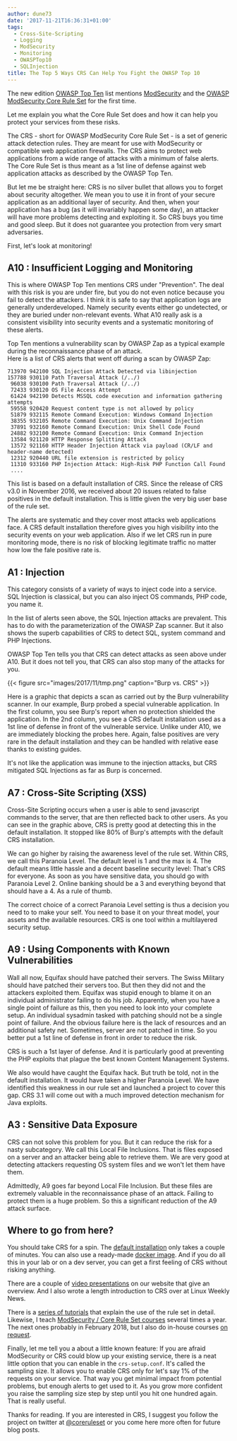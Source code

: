 ```yaml
---
author: dune73
date: '2017-11-21T16:36:31+01:00'
tags:
  - Cross-Site-Scripting
  - Logging
  - ModSecurity
  - Monitoring
  - OWASPTop10
  - SQLInjection
title: The Top 5 Ways CRS Can Help You Fight the OWASP Top 10
---
```



The new edition [OWASP Top Ten](https://github.com/OWASP/Top10/raw/master/2017/OWASP%20Top%2010-2017%20%28en%29.pdf) list mentions [ModSecurity](https://www.modsecurity.org) and the [OWASP ModSecurity Core Rule Set](https://coreruleset.org) for the first time.

Let me explain you what the Core Rule Set does and how it can help you protect your services from these risks.

The CRS - short for OWASP ModSecurity Core Rule Set - is a set of generic attack detection rules. They are meant for use with ModSecurity or compatible web application firewalls. The CRS aims to protect web applications from a wide range of attacks with a minimum of false alerts. The Core Rule Set is thus meant as a 1st line of defense against web application attacks as described by the OWASP Top Ten.

But let me be straight here: CRS is no silver bullet that allows you to forget about security altogether. We mean you to use it in front of your secure application as an additional layer of security. And then, when your application has a bug (as it will invariably happen some day), an attacker will have more problems detecting and exploiting it. So CRS buys you time and good sleep. But it does not guarantee you protection from very smart adversaries.

First, let's look at monitoring!

## A10 : Insufficient Logging and Monitoring

This is where OWASP Top Ten mentions CRS under "Prevention". The deal with this risk is you are under fire, but you do not even notice because you fail to detect the attackers. I think it is safe to say that application logs are generally underdeveloped. Namely security events either go undetected, or they are buried under non-relevant events. What A10 really ask is a consistent visibility into security events and a systematic monitoring of these alerts.

Top Ten mentions a vulnerability scan by OWASP Zap as a typical example during the reconnaissance phase of an attack.  
Here is a list of CRS alerts that went off during a scan by OWASP Zap:

```
713970 942100 SQL Injection Attack Detected via libinjection
157788 930110 Path Traversal Attack (/../)
 96038 930100 Path Traversal Attack (/../)
 72433 930120 OS File Access Attempt
 61424 942190 Detects MSSQL code execution and information gathering attempts
 59558 920420 Request content type is not allowed by policy
 51879 932115 Remote Command Execution: Windows Command Injection
 38355 932105 Remote Command Execution: Unix Command Injection
 37891 932160 Remote Command Execution: Unix Shell Code Found
 24882 932100 Remote Command Execution: Unix Command Injection
 13584 921120 HTTP Response Splitting Attack
 13572 921160 HTTP Header Injection Attack via payload (CR/LF and header-name detected)
 12312 920440 URL file extension is restricted by policy
 11310 933160 PHP Injection Attack: High-Risk PHP Function Call Found
 ....
```

This list is based on a default installation of CRS. Since the release of CRS v3.0 in November 2016, we received about 20 issues related to false positives in the default installation. This is little given the very big user base of the rule set.

The alerts are systematic and they cover most attacks web applications face. A CRS default installation therefore gives you high visibility into the security events on your web application. Also if we let CRS run in pure monitoring mode, there is no risk of blocking legitimate traffic no matter how low the fale positive rate is.

## A1 : Injection

This category consists of a variety of ways to inject code into a service. SQL Injection is classical, but you can also inject OS commands, PHP code, you name it.

In the list of alerts seen above, the SQL Injection attacks are prevalent. This has to do with the parameterization of the OWASP Zap scanner. But it also shows the superb capabilities of CRS to detect SQL, system command and PHP Injections.

OWASP Top Ten tells you that CRS can detect attacks as seen above under A10. But it does not tell you, that CRS can also stop many of the attacks for you.

{{< figure src="images/2017/11/tmp.png" caption="Burp vs. CRS" >}}

Here is a graphic that depicts a scan as carried out by the Burp vulnerability scanner. In our example, Burp probed a special vulnerable application. In the first column, you see Burp's report when no protection shielded the application. In the 2nd column, you see a CRS default installation used as a 1st line of defense in front of the vulnerable service. Unlike under A10, we are immediately blocking the probes here. Again, false positives are very rare in the default installation and they can be handled with relative ease thanks to existing guides.

It's not like the application was immune to the injection attacks, but CRS mitigated SQL Injections as far as Burp is concerned.

## A7 : Cross-Site Scripting (XSS)

Cross-Site Scripting occurs when a user is able to send javascript commands to the server, that are then reflected back to other users. As you can see in the graphic above, CRS is pretty good at detecting this in the default installation. It stopped like 80% of Burp's attempts with the default CRS installation.

We can go higher by raising the awareness level of the rule set. Within CRS, we call this Paranoia Level. The default level is 1 and the max is 4. The default means little hassle and a decent baseline security level: That's CRS for everyone. As soon as you have sensitive data, you should go with Paranoia Level 2. Online banking should be a 3 and everything beyond that should have a 4. As a rule of thumb.

The correct choice of a correct Paranoia Level setting is thus a decision you need to to make your self. You need to base it on your threat model, your assets and the available resources. CRS is one tool within a multilayered security setup.

## A9 : Using Components with Known Vulnerabilities

Wall all now, Equifax should have patched their servers. The Swiss Military should have patched their servers too. But then they did not and the attackers exploited them. Equifax was stupid enough to blame it on an individual administrator failing to do his job. Apparently, when you have a single point of failure as this, then you need to look into your complete setup. An individual sysadmin tasked with patching should not be a single point of failure. And the obvious failure here is the lack of resources and an additional safety net. Sometimes, server are not patched in time. So you better put a 1st line of defense in front in order to reduce the risk.

CRS is such a 1st layer of defense. And it is particularly good at preventing the PHP exploits that plague the best known Content Management Systems.

We also would have caught the Equifax hack. But truth be told, not in the default installation. It would have taken a higher Paranoia Level. We have identified this weakness in our rule set and launched a project to cover this gap. CRS 3.1 will come out with a much improved detection mechanism for Java exploits.

## A3 : Sensitive Data Exposure

CRS can not solve this problem for you. But it can reduce the risk for a nasty subcategory. We call this Local File Inclusions. That is files exposed on a server and an attacker being able to retrieve them. We are very good at detecting attackers requesting OS system files and we won't let them have them.

Admittedly, A9 goes far beyond Local File Inclusion. But these files are extremely valuable in the reconnaissance phase of an attack. Failing to protect them is a huge problem. So this a significant reduction of the A9 attack surface.

## Where to go from here?

You should take CRS for a spin. The [default installation](https://coreruleset.org/installation/) only takes a couple of minutes. You can also use a ready-made [docker image](https://github.com/CRS-support/modsecurity-docker). And if you do all this in your lab or on a dev server, you can get a first feeling of CRS without risking anything.

There are a couple of [video presentations](https://www.youtube.com/watch?v=eO9gBAmKS58&feature=youtu.be) on our website that give an overview. And I also wrote a length introduction to CRS over at Linux Weekly News.

There is a [series of tutorials](https://www.netnea.com/cms/apache-tutorials/) that explain the use of the rule set in detail. Likewise, I teach [ModSecurity / Core Rule Set courses](https://www.feistyduck.com/training/modsecurity-training-course) several times a year. The next ones probably in February 2018, but I also do in-house courses [on request](mailto:folini@netnea.com).

Finally, let me tell you a about a little known feature: If you are afraid ModSecurity or CRS could blow up your existing service, there is a neat little option that you can enable in the `crs-setup.conf`. It's called the sampling size. It allows you to enable CRS only for let's say 1% of the requests on your service. That way you get minimal impact from potential problems, but enough alerts to get used to it. As you grow more confident you raise the sampling size step by step until you hit one hundred again. That is really useful.

Thanks for reading. If you are interested in CRS, I suggest you follow the project on twitter at [@coreruleset](https://twitter.com/coreruleset) or you come here more often for future blog posts.

